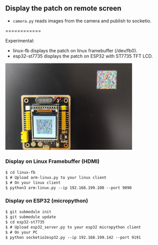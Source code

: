 ## Display the patch on remote screen

- `camera.py` reads images from the camera and publish to socketio.

============

Experimental:

- linux-fb displays the patch on linux framebuffer (/dev/fb0).
- esp32-st7735 displays the patch on ESP32 with ST7735 TFT LCD.

<img src="patch.jpg" style="zoom:50%;" />

### Display on Linux Framebuffer (HDMI)

```
$ cd linux-fb
$ # Upload arm-linux.py to your linux client
$ # On your linux client
$ python3 arm-linux.py --ip 192.168.199.100 --port 9090
```

### Display on ESP32 (micropython)

```
$ git submodule init
$ git submodule update
$ cd esp32-st7735
$ # Upload esp32_server.py to your esp32 micropython client
$ # On your PC
$ python socketio2esp32.py --ip 192.168.199.142 --port 9191
```



